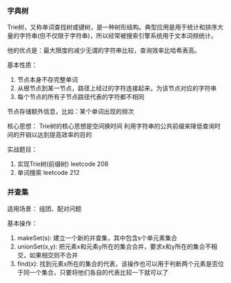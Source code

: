
### 字典树

Trie树，又称单词查找树或键树，是一种树形结构。典型应用是用于统计和排序大量的字符串(但不仅限于字符串)，所以经常被搜索引擎系统用于文本词频统计。

他的优点是：最大限度的减少无谓的字符串比较，查询效率比哈希表高。

基本性质：
1. 节点本身不存完整单词
2. 从根节点到某一节点，路径上经过的字符连接起来，为该节点对应的字符串
3. 每个节点的所有子节点路径代表的字符都不相同

节点存储额外信息，比如：某个单词出现的频次

核心思想：
Trie树的核心思想是空间换时间
利用字符串的公共前缀来降低查询时间的开销以达到提高效率的目的

实战题目：
1. 实现Trie树(前缀树) leetcode 208
2. 单词搜索 leetcode 212 


### 并查集

适用场景：
组团、配对问题

基本操作：
1. makeSet(s): 建立一个新的并查集，其中包含s个单元素集合
2. unionSet(x,y): 把元素x和元素y所在的集合合并，要求x和y所在的集合不相交，如果相交则不合并
3. find(x): 找到元素x所在的集合的代表，该操作也可以用于判断两个元素是否位于同一个集合，只要将他们各自的代表比较一下就可以了
